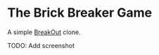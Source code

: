 # The Brick Breaker Game

A simple [BreakOut](https://en.wikipedia.org/wiki/Breakout_(video_game)) clone.

TODO: Add screenshot